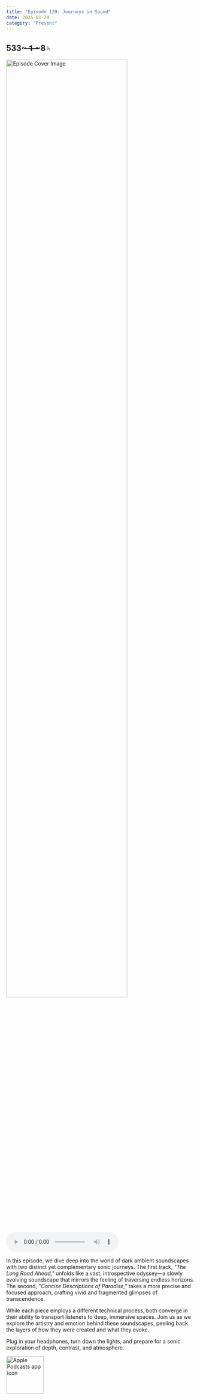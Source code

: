 ```yaml
---
title: "Episode 139: Journeys in Sound"
date: 2025-01-24
category: "Present"
---
```

## 533~ ̶1̶ ̶~8♄
<img src="https://artwork.captivate.fm/c8cd39cd-617d-4ea6-b413-09e87aa03702/RQSuH06RHXWzeoEY8JV7-u1z.jpg" alt="Episode Cover Image" width=80%/>
<audio controls>
  <source src="https://podcasts.captivate.fm/media/abd70580-46f0-402b-ae97-59457d47a419/Episode-139.mp3" type="audio/mpeg">
  Your browser does not support the audio element.
</audio>

<p>In this episode, we dive deep into the world of dark ambient soundscapes with two distinct yet complementary sonic journeys. The first track, <em>"The Long Road Ahead,"</em> unfolds like a vast, introspective odyssey—a slowly evolving soundscape that mirrors the feeling of traversing endless horizons. The second, <em>"Concise Descriptions of Paradise,"</em> takes a more precise and focused approach, crafting vivid and fragmented glimpses of transcendence.</p><p>While each piece employs a different technical process, both converge in their ability to transport listeners to deep, immersive spaces. Join us as we explore the artistry and emotion behind these soundscapes, peeling back the layers of how they were created and what they evoke.</p><p>Plug in your headphones, turn down the lights, and prepare for a sonic exploration of depth, contrast, and atmosphere.</p>

<a href="https://podcasts.apple.com/us/podcast/living-room-music/id1608791560?tscg=30200&itsct=podcast_box_appicon&ls=1&mttnsubad=1608791560" style="display: inline-block;"><img src="https://toolbox.marketingtools.apple.com/api/v2/badges/app-icon-podcasts/standard/en-us" alt="Apple Podcasts app icon" style="width: 100px; height: 100px; vertical-align: middle; object-fit: contain;" /></a>
    